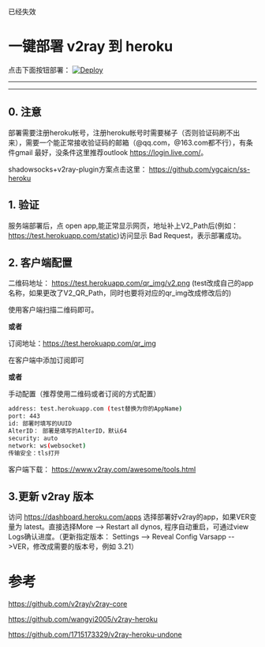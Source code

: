 已经失效



# 一键部署 v2ray 到 heroku

点击下面按钮部署：
[![Deploy](https://www.herokucdn.com/deploy/button.png)](https://heroku.com/deploy)
- - -
- - -

## 0. 注意

部署需要注册heroku帐号，注册heroku帐号时需要梯子（否则验证码刷不出来），需要一个能正常接收验证码的邮箱（@qq.com，@163.com都不行），有条件gmail
最好，没条件这里推荐outlook <https://login.live.com/>。

shadowsocks+v2ray-plugin方案点击这里： <https://github.com/ygcaicn/ss-heroku>

## 1. 验证

服务端部署后，点 open app,能正常显示网页，地址补上V2_Path后(例如：<https://test.herokuapp.com/static>)访问显示 Bad Request，表示部署成功。

## 2. 客户端配置

二维码地址： https://test.herokuapp.com/qr_img/v2.png
(test改成自己的app名称，如果更改了V2_QR_Path，同时也要将对应的qr_img改成修改后的)

使用客户端扫描二维码即可。

**或者**

订阅地址：https://test.herokuapp.com/qr_img

在客户端中添加订阅即可

**或者**

手动配置（推荐使用二维码或者订阅的方式配置）

```sh
address: test.herokuapp.com (test替换为你的AppName)
port: 443
id: 部署时填写的UUID
AlterID： 部署是填写的AlterID，默认64
security: auto
network: ws(websocket)
传输安全：tls打开
```

客户端下载： https://www.v2ray.com/awesome/tools.html

## 3.更新 v2ray 版本

访问 https://dashboard.heroku.com/apps 选择部署好v2ray的app，如果VER变量为 latest。直接选择More --> Restart all dynos, 程序自动重启，可通过view Logs确认进度。（更新指定版本： Settings --> Reveal Config Varsapp -->VER，修改成需要的版本号，例如 3.21）

# 参考 
https://github.com/v2ray/v2ray-core

https://github.com/wangyi2005/v2ray-heroku

https://github.com/1715173329/v2ray-heroku-undone
